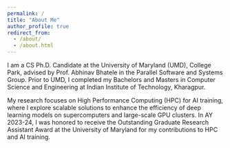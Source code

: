```yaml
---
permalink: /
title: "About Me"
author_profile: true
redirect_from: 
  - /about/
  - /about.html
---
```



I am a CS Ph.D. Candidate at the University of Maryland (UMD), College Park, advised by Prof. Abhinav Bhatele in the 
Parallel Software and Systems Group. Prior to UMD, I completed my Bachelors and Masters in Computer Science and 
Engineering at Indian Institute of Technology, Kharagpur.

My research focuses on High Performance Computing (HPC) for AI training, where I 
explore scalable solutions to enhance the efficiency of deep learning models on supercomputers and large-scale GPU 
clusters. In AY 2023-24, I was honored to receive the Outstanding Graduate Research Assistant Award at the 
University of Maryland for my contributions to HPC and AI training. 
